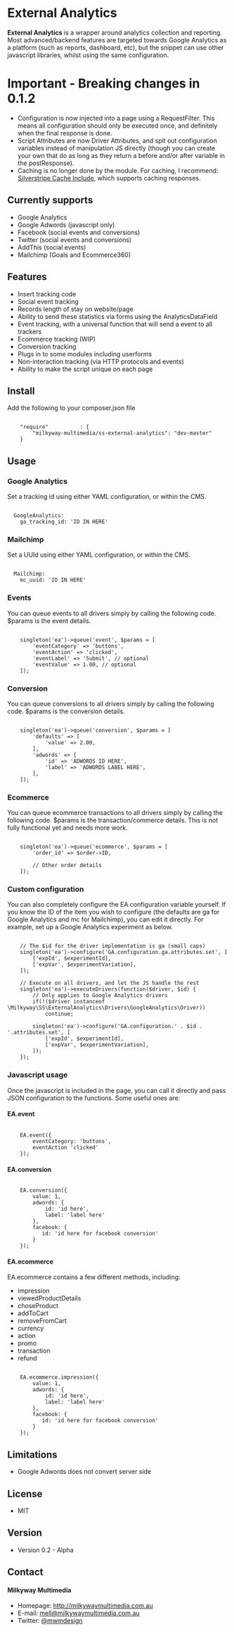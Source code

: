 External Analytics
==================
**External Analytics** is a wrapper around analytics collection and reporting. Most advanced/backend features are targeted towards Google Analytics as a platform (such as reports, dashboard, etc), but the snippet can use other javascript libraries, whilst using the same configuration.

# Important - Breaking changes in 0.1.2
* Configuration is now injected into a page using a RequestFilter. This means all configuration should only be executed once, and definitely when the final response is done.
* Script Attributes are now Driver Attributes, and spit out configuration variables instead of manipulation JS directly (though you can create your own that do as long as they return a before and/or after variable in the postResponse).
* Caching is no longer done by the module. For caching, I recommend: [Silverstripe Cache Include](https://github.com/heyday/silverstripe-cacheinclude), which supports caching responses.

## Currently supports
* Google Analytics
* Google Adwords (javascript only)
* Facebook (social events and conversions)
* Twitter (social events and conversions)
* AddThis (social events)
* Mailchimp (Goals and Ecommerce360)

## Features
* Insert tracking code
* Social event tracking
* Records length of stay on website/page
* Ability to send these statistics via forms using the AnalyticsDataField
* Event tracking, with a universal function that will send a event to all trackers
* Ecommerce tracking (WIP)
* Conversion tracking
* Plugs in to some modules including userforms
* Non-interaction tracking (via HTTP protocols and events)
* Ability to make the script unique on each page

## Install
Add the following to your composer.json file

```

    "require"          : {
		"milkyway-multimedia/ss-external-analytics": "dev-master"
	}

```

## Usage
### Google Analytics
Set a tracking id using either YAML configuration, or within the CMS.

```

  GoogleAnalytics:
    ga_tracking_id: 'ID IN HERE'

```

### Mailchimp
Set a UUId using either YAML configuration, or within the CMS.

```

  Mailchimp:
    mc_uuid: 'ID IN HERE'

```

### Events
You can queue events to all drivers simply by calling the following code. $params is the event details.

```

    singleton('ea')->queue('event', $params = [
    	'eventCategory' => 'buttons',
    	'eventAction' => 'clicked',
    	'eventLabel' => 'Submit', // optional
    	'eventValue' => 1.00, // optional
    ]);

```

### Conversion
You can queue conversions to all drivers simply by calling the following code. $params is the conversion details.

```

    singleton('ea')->queue('conversion', $params = [
    	'defaults' => [
    		'value' => 2.00,
    	],
    	'adwords' => [
    		'id' => 'ADWORDS ID HERE',
    		'label' => 'ADWORDS LABEL HERE',
    	],
    ]);

```

### Ecommerce
You can queue ecommerce transactions to all drivers simply by calling the following code. $params is the transaction/commerce details. This is not fully functional yet and needs more work.

```

    singleton('ea')->queue('ecommerce', $params = [
    	'order_id' => $order->ID,
    	
    	// Other order details
    ]);

```

### Custom configuration
You can also completely configure the EA configuration variable yourself. If you know the ID of the item you wish to configure (the defaults are ga for Google Analytics and mc for Mailchimp), you can edit it directly. For example, set up a Google Analytics experiment as below.

```

	// The $id for the driver implementation is ga (small caps)
    singleton('ea')->configure('GA.configuration.ga.attributes.set', [
    	['expId', $experimentId],
    	['expVar', $experimentVariation],
    ]);
    
    // Execute on all drivers, and let the JS handle the rest
    singleton('ea')->executeDrivers(function($driver, $id) {
    	// Only applies to Google Analytics drivers
    	if(!($driver instanceof \Milkyway\SS\ExternalAnalytics\Drivers\GoogleAnalytics\Driver))
    		continue;
    		
		singleton('ea')->configure('GA.configuration.' . $id . '.attributes.set', [
			['expId', $experimentId],
			['expVar', $experimentVariation],
		]);
	});

```

### Javascript usage
Once the javascript is included in the page, you can call it directly and pass JSON configuration to the functions. Some useful ones are:

#### EA.event

```

	EA.event({
		eventCategory: 'buttons',
		eventAction 'clicked'
	});

```

#### EA.conversion

```

	EA.conversion({
		value: 1,
		adwords: {
		    id: 'id here',
		    label: 'label here'
		},
		facebook: {
		   id: 'id here for facebook conversion'
		}
	});

```

#### EA.ecommerce
EA.ecommerce contains a few different methods, including: 

* impression
* viewedProductDetails
* choseProduct
* addToCart
* removeFromCart
* currency
* action
* promo
* transaction
* refund

```

	EA.ecommerce.impression({
		value: 1,
		adwords: {
		    id: 'id here',
		    label: 'label here'
		},
		facebook: {
		   id: 'id here for facebook conversion'
		}
	});

```

## Limitations
* Google Adwords does not convert server side

## License 
* MIT

## Version 
* Version 0.2 - Alpha

## Contact
#### Milkyway Multimedia
* Homepage: http://milkywaymultimedia.com.au
* E-mail: mell@milkywaymultimedia.com.au
* Twitter: [@mwmdesign](https://twitter.com/mwmdesign "mwmdesign on twitter")